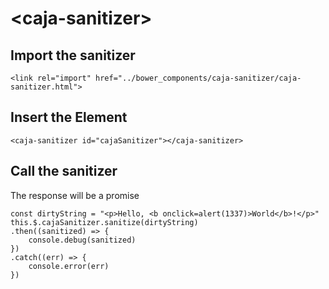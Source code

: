 # \<caja-sanitizer\>



## Import the sanitizer
```<link rel="import" href="../bower_components/caja-sanitizer/caja-sanitizer.html">```

## Insert the Element

```
<caja-sanitizer id="cajaSanitizer"></caja-sanitizer>
```


## Call the sanitizer
The response will be a promise
```
const dirtyString = "<p>Hello, <b onclick=alert(1337)>World</b>!</p>"
this.$.cajaSanitizer.sanitize(dirtyString)
.then((sanitized) => {
    console.debug(sanitized)
})
.catch((err) => {
    console.error(err)
})
```



